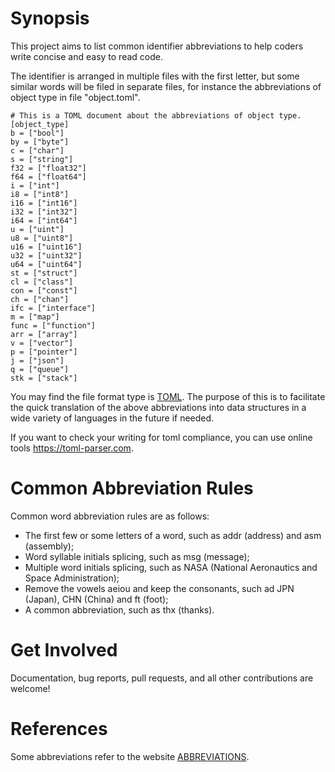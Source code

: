 # Synopsis
This project aims to list common identifier abbreviations to help coders write concise and easy to read code.

The identifier is arranged in multiple files with the first letter, but some similar words will be filed in separate
 files, for instance the abbreviations of object type in file "object.toml".
```
# This is a TOML document about the abbreviations of object type.
[object_type]
b = ["bool"]
by = ["byte"]
c = ["char"]
s = ["string"]
f32 = ["float32"]
f64 = ["float64"]
i = ["int"]
i8 = ["int8"]
i16 = ["int16"]
i32 = ["int32"]
i64 = ["int64"]
u = ["uint"]
u8 = ["uint8"]		
u16 = ["uint16"]	
u32 = ["uint32"]		
u64 = ["uint64"]		
st = ["struct"]		
cl = ["class"]		
con = ["const"]		
ch = ["chan"]
ifc = ["interface"]
m = ["map"]	
func = ["function"]	
arr = ["array"]
v = ["vector"]
p = ["pointer"]
j = ["json"]
q = ["queue"]
stk = ["stack"]
```
You may find the file format type is [TOML](https://github.com/toml-lang/toml). The purpose of this is to facilitate the quick translation of the above
 abbreviations into data structures in a wide variety of languages in the future if needed.

If you want to check your writing for toml compliance, you can use online tools https://toml-parser.com.

# Common Abbreviation Rules
Common word abbreviation rules are as follows:
- The first few or some letters of a word, such as addr (address) and asm (assembly);
- Word syllable initials splicing, such as msg (message);
- Multiple word initials splicing, such as NASA (National Aeronautics and Space Administration);
- Remove the vowels aeiou and keep the consonants, such ad JPN (Japan), CHN (China) and ft (foot);
- A common abbreviation, such as thx (thanks).

# Get Involved
Documentation, bug reports, pull requests, and all other contributions are welcome!

# References
Some abbreviations refer to the website [ABBREVIATIONS](https://www.abbreviations.com).
